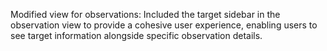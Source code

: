 Modified view for observations: Included the target sidebar in the observation view to provide a cohesive user experience, enabling users to see target information alongside specific observation details.
